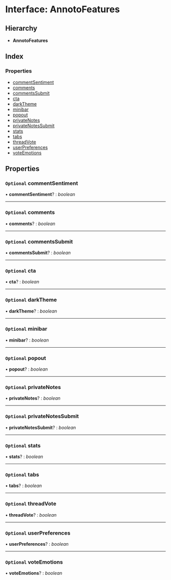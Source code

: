 # Interface: AnnotoFeatures

## Hierarchy

* **AnnotoFeatures**

## Index

### Properties

* [commentSentiment](annotoconfig.annotofeatures.md#optional-commentsentiment)
* [comments](annotoconfig.annotofeatures.md#optional-comments)
* [commentsSubmit](annotoconfig.annotofeatures.md#optional-commentssubmit)
* [cta](annotoconfig.annotofeatures.md#optional-cta)
* [darkTheme](annotoconfig.annotofeatures.md#optional-darktheme)
* [minibar](annotoconfig.annotofeatures.md#optional-minibar)
* [popout](annotoconfig.annotofeatures.md#optional-popout)
* [privateNotes](annotoconfig.annotofeatures.md#optional-privatenotes)
* [privateNotesSubmit](annotoconfig.annotofeatures.md#optional-privatenotessubmit)
* [stats](annotoconfig.annotofeatures.md#optional-stats)
* [tabs](annotoconfig.annotofeatures.md#optional-tabs)
* [threadVote](annotoconfig.annotofeatures.md#optional-threadvote)
* [userPreferences](annotoconfig.annotofeatures.md#optional-userpreferences)
* [voteEmotions](annotoconfig.annotofeatures.md#optional-voteemotions)

## Properties

### `Optional` commentSentiment

• **commentSentiment**? : *boolean*

___

### `Optional` comments

• **comments**? : *boolean*

___

### `Optional` commentsSubmit

• **commentsSubmit**? : *boolean*

___

### `Optional` cta

• **cta**? : *boolean*

___

### `Optional` darkTheme

• **darkTheme**? : *boolean*

___

### `Optional` minibar

• **minibar**? : *boolean*

___

### `Optional` popout

• **popout**? : *boolean*

___

### `Optional` privateNotes

• **privateNotes**? : *boolean*

___

### `Optional` privateNotesSubmit

• **privateNotesSubmit**? : *boolean*

___

### `Optional` stats

• **stats**? : *boolean*

___

### `Optional` tabs

• **tabs**? : *boolean*

___

### `Optional` threadVote

• **threadVote**? : *boolean*

___

### `Optional` userPreferences

• **userPreferences**? : *boolean*

___

### `Optional` voteEmotions

• **voteEmotions**? : *boolean*
